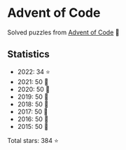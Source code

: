 # Advent of Code

Solved puzzles from [Advent of Code](https://adventofcode.com) :christmas_tree:

## Statistics

- 2022: 34 :star:
- 2021: 50 :star2:
- 2020: 50 :star2:
- 2019: 50 :star2:
- 2018: 50 :star2:
- 2017: 50 :star2:
- 2016: 50 :star2:
- 2015: 50 :star2:

Total stars: 384 :star:
